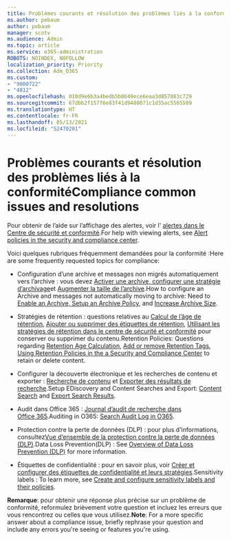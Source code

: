 ```yaml
---
title: Problèmes courants et résolution des problèmes liés à la conformité
ms.author: pebaum
author: pebaum
manager: scotv
ms.audience: Admin
ms.topic: article
ms.service: o365-administration
ROBOTS: NOINDEX, NOFOLLOW
localization_priority: Priority
ms.collection: Adm_O365
ms.custom:
- "9000722"
- "4812"
ms.openlocfilehash: 010d9e6b3a4bedb5b8649ece6eaa3d857883c729
ms.sourcegitcommit: 67dbb2f157f6e83f41d9480071c1d35ac5565509
ms.translationtype: HT
ms.contentlocale: fr-FR
ms.lasthandoff: 05/13/2021
ms.locfileid: "52470201"
---
```

# <a name="compliance-common-issues-and-resolutions"></a><span data-ttu-id="79fa0-102">Problèmes courants et résolution des problèmes liés à la conformité</span><span class="sxs-lookup"><span data-stu-id="79fa0-102">Compliance common issues and resolutions</span></span>

<span data-ttu-id="79fa0-103">Pour obtenir de l’aide sur l’affichage des alertes, voir l' [alertes dans le Centre de sécurité et conformité](/microsoft-365/compliance/alert-policies.md).</span><span class="sxs-lookup"><span data-stu-id="79fa0-103">For help with viewing alerts, see [Alert policies in the security and compliance center](/microsoft-365/compliance/alert-policies.md).</span></span>

<span data-ttu-id="79fa0-104">Voici quelques rubriques fréquemment demandées pour la conformité :</span><span class="sxs-lookup"><span data-stu-id="79fa0-104">Here are some frequently requested topics for compliance:</span></span>

- <span data-ttu-id="79fa0-105">Configuration d’une archive et messages non migrés automatiquement vers l’archive : vous devez [Activer une archive, configurer une stratégie d’archivage](/microsoft-365/compliance/enable-archive-mailboxes.md)et [Augmenter la taille de l’archive](/microsoft-365/compliance/enable-unlimited-archiving.md).</span><span class="sxs-lookup"><span data-stu-id="79fa0-105">How to configure an Archive and messages not automatically moving to archive: Need to [Enable an Archive, Setup an Archive Policy](/microsoft-365/compliance/enable-archive-mailboxes.md), and [Increase Archive Size](/microsoft-365/compliance/enable-unlimited-archiving.md).</span></span>

- <span data-ttu-id="79fa0-106">Stratégies de rétention : questions relatives au [Calcul de l’âge de rétention](/exchange/security-and-compliance/messaging-records-management/retention-age.md), [Ajouter ou supprimer des étiquettes de rétention](/exchange/security-and-compliance/messaging-records-management/add-or-remove-retention-tags.md), [Utilisant les stratégies de rétention dans le centre de sécurité et conformité](/microsoft-365/compliance/retention-policies.md) pour conserver ou supprimer du contenu.</span><span class="sxs-lookup"><span data-stu-id="79fa0-106">Retention Policies: Questions regarding [Retention Age Calculation](/exchange/security-and-compliance/messaging-records-management/retention-age.md), [Add or remove Retention Tags](/exchange/security-and-compliance/messaging-records-management/add-or-remove-retention-tags.md), [Using Retention Policies in the a Security and Compliance Center](/microsoft-365/compliance/retention-policies.md) to retain or delete content.</span></span>

- <span data-ttu-id="79fa0-107">Configurer la découverte électronique et les recherches de contenu et exporter : [Recherche de contenu](/microsoft-365/compliance/search-for-content.md) et [Exporter des résultats de recherche](/microsoft-365/compliance/export-search-results.md).</span><span class="sxs-lookup"><span data-stu-id="79fa0-107">Setup EDiscovery and Content Searches and Export: [Content Search](/microsoft-365/compliance/search-for-content.md) and [Export Search Results](/microsoft-365/compliance/export-search-results.md).</span></span>

- <span data-ttu-id="79fa0-108">Audit dans Office 365 : [Journal d’audit de recherche dans Office 365](/microsoft-365/compliance/search-the-audit-log-in-security-and-compliance.md).</span><span class="sxs-lookup"><span data-stu-id="79fa0-108">Auditing in O365: [Search Audit Log in O365](/microsoft-365/compliance/search-the-audit-log-in-security-and-compliance.md).</span></span>

- <span data-ttu-id="79fa0-109">Protection contre la perte de données (DLP) : pour plus d’informations, consultez[Vue d’ensemble de la protection contre la perte de données (DLP)](/microsoft-365/compliance/data-loss-prevention-policies.md).</span><span class="sxs-lookup"><span data-stu-id="79fa0-109">Data Loss Prevention(DLP) : See [Overview of Data Loss Prevention (DLP)](/microsoft-365/compliance/data-loss-prevention-policies.md) for more information.</span></span>
 
- <span data-ttu-id="79fa0-110">Étiquettes de confidentialité : pour en savoir plus, voir [Créer et configurer des étiquettes de confidentialité et leurs stratégies](/microsoft-365/compliance/create-sensitivity-labels.md).</span><span class="sxs-lookup"><span data-stu-id="79fa0-110">Sensitivity labels : To learn more, see [Create and configure sensitivity labels and their policies](/microsoft-365/compliance/create-sensitivity-labels.md).</span></span>

<span data-ttu-id="79fa0-111">**Remarque**: pour obtenir une réponse plus précise sur un problème de conformité, reformulez brièvement votre question et incluez les erreurs que vous rencontrez ou celles que vous utilisez.</span><span class="sxs-lookup"><span data-stu-id="79fa0-111">**Note**: For a more specific answer about a compliance issue, briefly rephrase your question and include any errors you're seeing or features you're using.</span></span>

